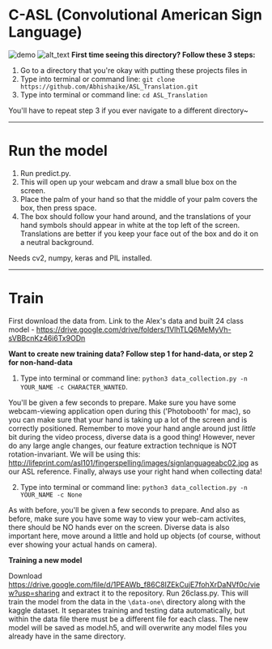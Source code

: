 # C-ASL (Convolutional American Sign Language)
![demo](https://user-images.githubusercontent.com/20051469/38962344-7511cd4c-4332-11e8-8666-f1485ca24ee7.gif)
![alt_text](https://user-images.githubusercontent.com/9153010/38968070-858746d0-434f-11e8-8fe3-9b227597ba44.png)
**First time seeing this directory? Follow these 3 steps:**
1. Go to a directory that you're okay with putting these projects files in 
2. Type into terminal or command line: ```git clone https://github.com/Abhishaike/ASL_Translation.git```
3. Type into terminal or command line: ```cd ASL_Translation```

You'll have to repeat step 3 if you ever navigate to a different directory~

***************************************

# Run the model

1. Run predict.py. 
2. This will open up your webcam and draw a small blue box on the screen. 
3. Place the palm of your hand so that the middle of your palm covers the box, then press space. 
4. The box should follow your hand around, and the translations of your hand symbols should appear in white at the top left of the screen. Translations are better if you keep your face out of the box and do it on a neutral background.

Needs cv2, numpy, keras and PIL installed.

***************************************

# Train

First download the data from.
Link to the Alex's data and built 24 class model  - https://drive.google.com/drive/folders/1VlhTLQ6MeMyVh-sVBBcnKz46i6Tx9ODn	

**Want to create new training data? Follow step 1 for hand-data, or step 2 for non-hand-data**
1. Type into terminal or command line: ```python3 data_collection.py -n YOUR_NAME -c CHARACTER_WANTED```. 

You'll be given a few seconds to prepare. Make sure you have some webcam-viewing application open during this ('Photobooth' for mac), so you can make sure that your hand is taking up a lot of the screen and is correctly positioned. Remember to move your hand angle around just *little* bit during the video process, diverse data is a good thing! However, never do any large angle changes, our feature extraction technique is NOT rotation-invariant. We will be using this: http://lifeprint.com/asl101/fingerspelling/images/signlanguageabc02.jpg as our ASL reference. Finally, always use your right hand when collecting data!


2. Type into terminal or command line: ```python3 data_collection.py -n YOUR_NAME -c None```

As with before, you'll be given a few seconds to prepare. And also as before, make sure you have some way to view your web-cam activites, there should be NO hands ever on the screen. Diverse data is also important here, move around a little and hold up objects (of course, without ever showing your actual hands on camera). 

**Training a new model**

Download https://drive.google.com/file/d/1PEAWb_f86C8IZEkCujE7fohXrDaNVf0c/view?usp=sharing and extract it to the repository.
Run 26class.py. This will train the model from the data in the ```\data-one\``` directory along with the kaggle dataset. It separates training and testing data automatically, but within the data file there must be a different file for each class. The new model will be saved as model.h5, and will overwrite any model files you already have in the same directory.
